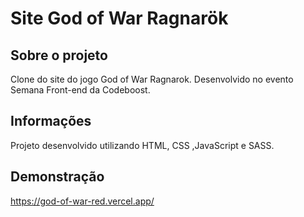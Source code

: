 # Site God of War Ragnarök

## Sobre o projeto
Clone do site do jogo God of War Ragnarok. Desenvolvido no evento Semana Front-end da Codeboost.

## Informações
Projeto desenvolvido utilizando HTML, CSS ,JavaScript e SASS.

## Demonstração
https://god-of-war-red.vercel.app/
